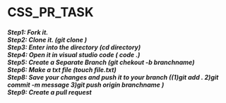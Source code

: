 # CSS_PR_TASK
<H5>Step1: Fork it.</br>
    Step2: Clone it. (git clone <link>)</br>
    Step3: Enter into the directory (cd directory)</br>
    Step4: Open it in visual studio code ( code .)</br>
    Step5: Create a Separate Branch (git chekout -b branchname)</br>
    Step6: Make a txt file (touch file.txt) </br
    Step7: write your name and scholar id in that file  </br>
    Step8: Save your changes and push it to your branch ((1)git add . 2)git commit -m message 3)git push origin branchname )</br>  
    Step9: Create a pull request</br>  
  
</H5>
